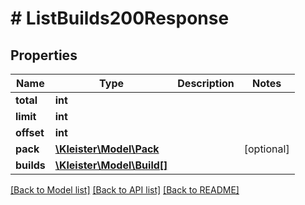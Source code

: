 # # ListBuilds200Response

## Properties

Name | Type | Description | Notes
------------ | ------------- | ------------- | -------------
**total** | **int** |  |
**limit** | **int** |  |
**offset** | **int** |  |
**pack** | [**\Kleister\Model\Pack**](Pack.md) |  | [optional]
**builds** | [**\Kleister\Model\Build[]**](Build.md) |  |

[[Back to Model list]](../../README.md#models) [[Back to API list]](../../README.md#endpoints) [[Back to README]](../../README.md)
